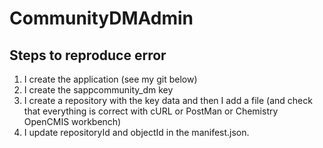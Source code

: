 # CommunityDMAdmin
## Steps to reproduce error
1. I create the application (see my git below)
2. I create the sappcommunity_dm key
3. I create a repository with the key data and then I add a file (and check that everything is correct with cURL or PostMan or Chemistry OpenCMIS workbench)
4. I update repositoryId and objectId in the manifest.json.
